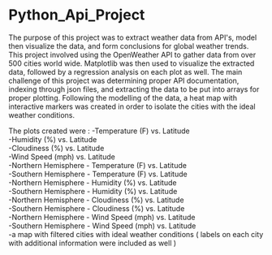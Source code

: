 # Python_Api_Project
The purpose of this project was to extract weather data from API's, model then visualize the data, and form conclusions for global weather trends. 
This project involved using the OpenWeather API to gather data from over 500 cities world wide. Matplotlib was then used to visualize the extracted data, followed by a regression analysis on each plot as well. The main challenge of this project was determining proper API documentation, indexing through json files, and extracting the data to be put into arrays for proper plotting. Following the modelling of the data, a heat map with interactive markers was created in order to isolate the cities with the ideal weather conditions. 

The plots created were :
-Temperature (F) vs. Latitude\
-Humidity (%) vs. Latitude\
-Cloudiness (%) vs. Latitude\
-Wind Speed (mph) vs. Latitude\
-Northern Hemisphere - Temperature (F) vs. Latitude\
-Southern Hemisphere - Temperature (F) vs. Latitude\
-Northern Hemisphere - Humidity (%) vs. Latitude\
-Southern Hemisphere - Humidity (%) vs. Latitude\
-Northern Hemisphere - Cloudiness (%) vs. Latitude\
-Southern Hemisphere - Cloudiness (%) vs. Latitude\
-Northern Hemisphere - Wind Speed (mph) vs. Latitude\
-Southern Hemisphere - Wind Speed (mph) vs. Latitude\
-a map with filtered cities with ideal weather conditions ( labels on each city with additional information were included as well )
